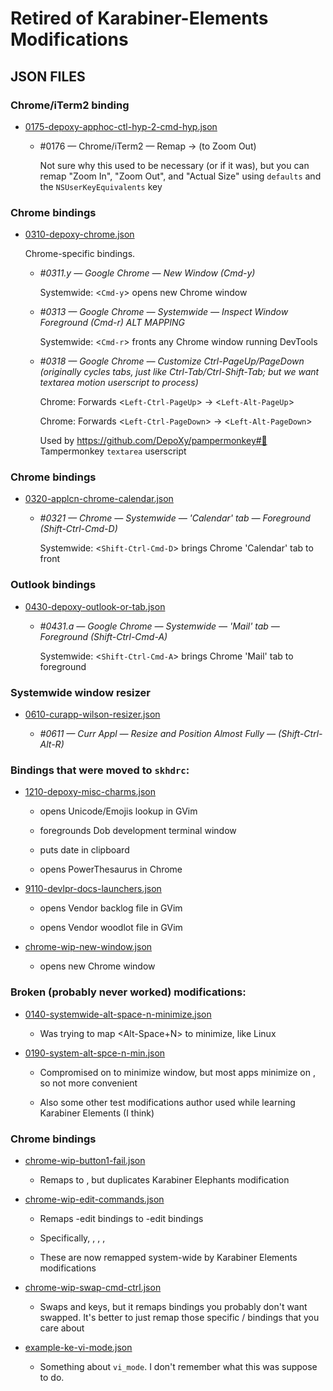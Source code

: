 Retired of Karabiner-Elements Modifications
===========================================

## JSON FILES

### Chrome/iTerm2 binding

  - [0175-depoxy-apphoc-ctl-hyp-2-cmd-hyp.json](0175-depoxy-apphoc-ctl-hyp-2-cmd-hyp.json)

    - #0176 — Chrome/iTerm2 — Remap <Ctrl--> → <Cmd--> (to Zoom Out)

      Not sure why this used to be necessary (or if it was), but
      you can remap "Zoom In", "Zoom Out", and "Actual Size" using
      ``defaults`` and the ``NSUserKeyEquivalents`` key

### Chrome bindings

  - [0310-depoxy-chrome.json](0310-depoxy-chrome.json)

    Chrome-specific bindings.

    - *#0311.y — Google Chrome — New Window (Cmd-y)*

      Systemwide: &lt;`Cmd-y`&gt; opens new Chrome window

    - *#0313 — Google Chrome — Systemwide — *Inspect* Window Foreground (Cmd-r) *ALT MAPPING**

      Systemwide: &lt;`Cmd-r`&gt; fronts any Chrome window running DevTools

    - *#0318 — Google Chrome — Customize Ctrl-PageUp/PageDown (originally cycles tabs, just like Ctrl-Tab/Ctrl-Shift-Tab; but we want textarea motion userscript to process)*

      Chrome: Forwards &lt;`Left-Ctrl-PageUp`&gt; → &lt;`Left-Alt-PageUp`&gt;

      Chrome: Forwards &lt;`Left-Ctrl-PageDown`&gt; → &lt;`Left-Alt-PageDown`&gt;

      Used by https://github.com/DepoXy/pampermonkey#💆 Tampermonkey `textarea`
      userscript

### Chrome bindings

  - [0320-applcn-chrome-calendar.json](complex_modifications/0320-applcn-chrome-calendar.json)

    - *#0321 — Chrome — Systemwide — 'Calendar' tab — Foreground (Shift-Ctrl-Cmd-D)*

      Systemwide: &lt;`Shift-Ctrl-Cmd-D`&gt; brings Chrome 'Calendar' tab to front

### Outlook bindings

  - [0430-depoxy-outlook-or-tab.json](0430-depoxy-outlook-or-tab.json)

    - *#0431.a — Google Chrome — Systemwide — 'Mail' tab — Foreground (Shift-Ctrl-Cmd-A)*

      Systemwide: &lt;`Shift-Ctrl-Cmd-A`&gt; brings Chrome 'Mail' tab to foreground

### Systemwide window resizer

  - [0610-curapp-wilson-resizer.json](0610-curapp-wilson-resizer.json)

    - *#0611 — Curr Appl — Resize and Position Almost Fully — (Shift-Ctrl-Alt-R)*

### Bindings that were moved to `skhdrc`:

  - [1210-depoxy-misc-charms.json](1210-depoxy-misc-charms.json)

    - <Cmd-u> opens Unicode/Emojis lookup in GVim

    - <Cmd-d> foregrounds Dob development terminal window

    - <Cmd--> puts date in clipboard

    - <Cmd-p> opens PowerThesaurus in Chrome

  - [9110-devlpr-docs-launchers.json](9110-devlpr-docs-launchers.json)

    - <Cmd-e> opens Vendor backlog file in GVim

    - <Ctrl-Cmd-e> opens Vendor woodlot file in GVim

  - [chrome-wip-new-window.json](chrome-wip-new-window.json)

    - <Cmd-t> opens new Chrome window

### Broken (probably never worked) modifications:

  - [0140-systemwide-alt-space-n-minimize.json](0140-systemwide-alt-space-n-minimize.json)

    - Was trying to map <Alt-Space+N> to minimize, like Linux

  - [0190-system-alt-spce-n-min.json](0190-system-alt-spce-n-min.json)

    - Compromised on <Ctrl-Alt-M> to minimize window, but most
      apps minimize on <Cmd-N>, so not more convenient

    - Also some other test modifications author used while learning
      Karabiner Elements (I think)

### Chrome bindings

  - [chrome-wip-button1-fail.json](chrome-wip-button1-fail.json)

    - Remaps <Ctrl-Click> to <Cmd-Click>, but duplicates Karabiner Elephants modification

  - [chrome-wip-edit-commands.json](chrome-wip-edit-commands.json)

    - Remaps <Ctrl>-edit bindings to <Cmd>-edit bindings

    - Specifically, <Ctrl-X>, <Ctrl-C>, <Ctrl-V>, <Ctrl-A>

    - These are now remapped system-wide by Karabiner Elements modifications

  - [chrome-wip-swap-cmd-ctrl.json](chrome-wip-swap-cmd-ctrl.json)

    - Swaps <Cmd> and <Ctrl> keys, but it remaps bindings you probably
      don't want swapped. It's better to just remap those specific
      <Cmd-key>/<Ctrl-key> bindings that you care about

  - [example-ke-vi-mode.json](example-ke-vi-mode.json)

    - Something about `vi_mode`. I don't remember what this was suppose
      to do.

